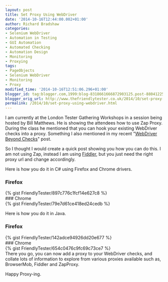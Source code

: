 ```yaml
---
layout: post
title: Set Proxy Using WebDriver
date: '2014-10-16T12:44:00.002+01:00'
author: Richard Bradshaw
categories:
- Selenium WebDriver
- Automation in Testing
- GUI Automation
- Automated Checking
- Automation Design
- Monitoring
- Proxying
tags:
- PageObjects
- Selenium WebDriver
- Monitoring
- Proxy
modified_time: '2014-10-16T12:51:06.296+01:00'
blogger_id: tag:blogger.com,1999:blog-8318661666872903125.post-880412257304893426
blogger_orig_url: http://www.thefriendlytester.co.uk/2014/10/set-proxy-using-webdriver.html
permalink: /2014/10/set-proxy-using-webdriver.html
---
```


I am currently at the London Tester Gathering Workshops in a session being hosted by Bill Matthews. He is showing the attendees how to use Zap Proxy. During the class he mentioned that you can hook your existing WebDriver checks into a proxy. Something I also mentioned in my recent "[WebDriver Beyond Checks](http://www.thefriendlytester.co.uk/2014/10/webdriver-beyond-checks.html)" post.  

So I thought I would create a quick post showing you how you can do this. I am not using Zap, instead I am using [Fiddler](http://www.telerik.com/fiddler), but you just need the right proxy url and change accordingly.  

Here is how you do it in C# using Firefox and Chrome drivers.  
### Firefox  
<div class="centerplugin">
{% gist FriendlyTester/897c776c1fcf14e627c8 %}
</div>
### Chrome  
<div class="centerplugin">
{% gist FriendlyTester/79e7d61ce418ed24cedb %}
</div>

Here is how you do it in Java.  

### Firefox  
<div class="centerplugin">
{% gist FriendlyTester/142adce94926dd20e677 %}
</div>
### Chrome  
<div class="centerplugin">
{% gist FriendlyTester/654c0476c9fc69c73ce7 %}
</div>
There you go, you can now add a proxy to your WebDriver checks, and collate lots of information to explore from various proxies available such as, BrowserMob, Fiddler and ZapProxy.  

Happy Proxy-ing.
